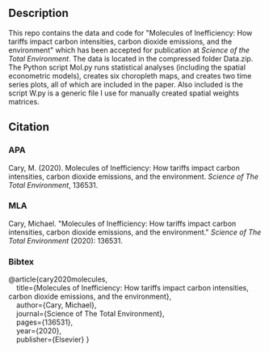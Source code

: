 ## Description

This repo contains the data and code for "Molecules of Inefficiency: How tariffs impact carbon intensities, carbon dioxide emissions, and the environment" which has been accepted for publication at *Science of the Total Environment*. The data is located in the compressed folder Data.zip. The Python script MoI.py runs statistical analyses (including the spatial econometric models), creates six choropleth maps, and creates two time series plots, all of which are included in the paper. Also included is the script W.py is a generic file I use for manually created spatial weights matrices.

## Citation

### APA

Cary, M. (2020). Molecules of Inefficiency: How tariffs impact carbon intensities, carbon dioxide emissions, and the environment. *Science of The Total Environment*, 136531.

### MLA

Cary, Michael. "Molecules of Inefficiency: How tariffs impact carbon intensities, carbon dioxide emissions, and the environment." *Science of The Total Environment* (2020): 136531.

### Bibtex

@article{cary2020molecules,\
&nbsp;&nbsp;&nbsp;&nbsp;title={Molecules of Inefficiency: How tariffs impact carbon intensities, carbon dioxide emissions, and the environment},\
&nbsp;&nbsp;&nbsp;&nbsp;author={Cary, Michael},\
&nbsp;&nbsp;&nbsp;&nbsp;journal={Science of The Total Environment},\
&nbsp;&nbsp;&nbsp;&nbsp;pages={136531},\
&nbsp;&nbsp;&nbsp;&nbsp;year={2020},\
&nbsp;&nbsp;&nbsp;&nbsp;publisher={Elsevier}
}
